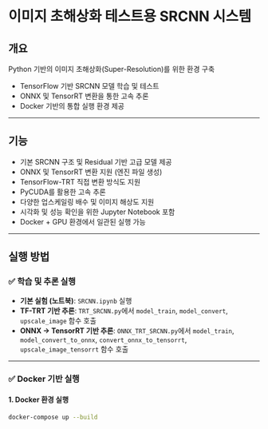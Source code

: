 # 이미지 초해상화 테스트용 SRCNN 시스템

## 개요  
Python 기반의 이미지 초해상화(Super-Resolution)를 위한 환경 구축
- TensorFlow 기반 SRCNN 모델 학습 및 테스트
- ONNX 및 TensorRT 변환을 통한 고속 추론
- Docker 기반의 통합 실행 환경 제공

---

## 기능  
- 기본 SRCNN 구조 및 Residual 기반 고급 모델 제공
- ONNX 및 TensorRT 변환 지원 (엔진 파일 생성)  
- TensorFlow-TRT 직접 변환 방식도 지원  
- PyCUDA를 활용한 고속 추론  
- 다양한 업스케일링 배수 및 이미지 해상도 지원  
- 시각화 및 성능 확인을 위한 Jupyter Notebook 포함  
- Docker + GPU 환경에서 일관된 실행 가능

---

## 실행 방법

### ✅ 학습 및 추론 실행  
- **기본 실험 (노트북)**: `SRCNN.ipynb` 실행  
- **TF-TRT 기반 추론**: `TRT_SRCNN.py`에서 `model_train`, `model_convert`, `upscale_image` 함수 호출  
- **ONNX → TensorRT 기반 추론**: `ONNX_TRT_SRCNN.py`에서 `model_train`, `model_convert_to_onnx`, `convert_onnx_to_tensorrt`, `upscale_image_tensorrt` 함수 호출

---

### ✅ Docker 기반 실행

#### 1. Docker 환경 실행
```bash
docker-compose up --build
